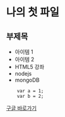 나의 첫 파일
==================


부제목
-----------


* 아이템 1
* 아이템 2
* HTML5 강좌
* nodejs
* mongoDB

```
	var a = 1;
	var b = 2;
```

[구글 바로가기](http://google.com)
